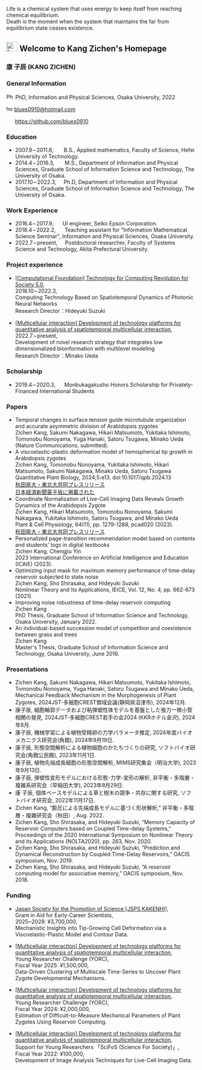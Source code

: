 Life is a chemical system that uses energy to keep itself from reaching chemical equilibrium.<br />
Death is the moment when the system that maintains the far from equilibrium state ceases existence.
## <img src="https://user-images.githubusercontent.com/14539282/155098315-dc3d1df3-0634-4d48-bd8a-43664bc24d8a.png" alt="homepage_icon"  width="30" height="25" /> Welcome to Kang Zichen's Homepage
<!-- 
<img src="https://user-images.githubusercontent.com/14539282/57233456-a12d1f80-7059-11e9-80ff-1cf9eac0a215.JPG" alt="Kang Zichen's portrait"  width="210" height="280" /> 
-->
<!-- 
https://blues0910.github.io/MyHomePage/<br />
-->

<h3><b>康 子辰</b> (KANG ZICHEN)</h3>

### General Information
<img src="https://user-images.githubusercontent.com/14539282/155095747-166637ea-3255-431e-8d74-09a98ffe1bf8.jpeg" alt="Phd icon"  width="20" height="15" /> PhD, Information and Physical Sciences, Osaka University, 2022<br />

<img src="https://user-images.githubusercontent.com/14539282/155100359-6952c248-60ed-4225-891f-c0b82562f2c7.jpg" alt="homepage_icon"  width="17" height="15" /> blues0910@hotmail.com<br />

<img src="https://user-images.githubusercontent.com/14539282/155098379-db735e8a-9bed-43cd-9e38-5e9e0a1b6f72.png"  width="19" height="15" /> https://github.com/blues0910<br />


### Education
<ul>
<li>2007.9&sim;2011.6, &nbsp;&nbsp;&nbsp;&nbsp;&nbsp; B.S., Applied mathematics, Faculty of Science, Hefei University of Technology.</li>
<li>2014.4&sim;2016.3, &nbsp;&nbsp;&nbsp;&nbsp;&nbsp; M.S., Department of Information and Physical Sciences, Graduate School of Information Science and Technology, The University of Osaka.</li>
<li>2017.10&sim;2022.3, &nbsp;&nbsp;&nbsp; Ph.D, Department of Information and Physical Sciences, Graduate School of Information Science and Technology, The University of Osaka.</li>
</ul>

### Work Experience
<ul>
<li>2016.4&sim;2017.9, &nbsp;&nbsp;&nbsp;&nbsp; UI engineer, Seiko Epson Corporation.</li>
<li>2018.4&sim;2022.2, &nbsp;&nbsp;&nbsp;&nbsp; Teaching assistant for "Information Mathematical Science Seminar",  Information and Physical Sciences, Osaka University.</li>
<li>2022.7&sim;present, &nbsp;&nbsp;&nbsp; Postdoctoral researcher,  Faculty of Systems Science and Technology, Akita Prefectural University.</li>
</ul>

### Project experience
<ul>
<li><a href="https://www.jst.go.jp/kisoken/crest/en/research_area/ongoing/areah30-4.html">[Computational Foundation] Technology for Computing Revolution for Society 5.0</a>, <br />
2018.10&sim;2022.3, <br />
Computing Technology Based on Spatiotemporal Dynamics of Photonic Neural Networks <br />
Research Director：Hideyuki Suzuki</li>
 </ul>
 
 <ul>
<li><a href="https://www.jst.go.jp/kisoken/crest/en/research_area/ongoing/area2019-1.html">[Multicellular interaction] Development of technology platforms for quantitative analysis of spatiotemporal multicellular interaction</a>, <br />
2022.7&sim;present, <br />
Development of novel research strategy that integrates low dimensionalized bioinformation with multilevel modeling <br />
Research Director：Minako Ueda</li>
</ul>

### Scholarship
<ul>
<li>2019.4&sim;2020.3, &nbsp;&nbsp;&nbsp;&nbsp; Monbukagakusho Honors Scholarship for Privately-Financed International Students</li>
</ul>

<!--
### Project experience
2018.10&sim;present, Research participant, "光ニューラルネットワークの時空間ダイナミクスに基づく計算基盤技術"
-->

### Papers
<ul>

<li>Temporal changes in surface tension guide microtubule organization and accurate asymmetric division of Arabidopsis zygotes <br />
Zichen Kang, Sakumi Nakagawa, Hikari Matsumoto, Yukitaka Ishimoto, Tomonobu Nonoyama, Yuga Hanaki, Satoru Tsugawa, Minako Ueda <br />
(Nature Communications, submitted). </li>

<li>A viscoelastic-plastic deformation model of hemispherical tip growth in Arabidopsis zygotes <br />
Zichen Kang, Tomonobu Nonoyama, Yukitaka Ishimoto, Hikari Matsumoto, Sakumi Nakagawa, Minako Ueda, Satoru Tsugawa <br />
Quantitative Plant Biology, 2024;5:e13. doi:10.1017/qpb.2024.13 <br />
<a href="https://www.akita-pu.ac.jp/kenkyuseika/kenkyuseika2024/8573">秋田県大・東北大共同プレスリリース</a> <br />
<a href="https://www.nikkei.com/article/DGXZRSP683760_T11C24A2000000/">日本経済新聞電子版に掲載された</a>
</li>

<li>Coordinate Normalization of Live-Cell Imaging Data Reveals Growth Dynamics of the Arabidopsis Zygote <br />
Zichen Kang, Hikari Matsumoto, Tomonobu Nonoyama, Sakumi Nakagawa, Yukitaka Ishimoto, Satoru Tsugawa, and Minako Ueda <br />
Plant & Cell Physiology, 64(11), pp. 1279-1288, pcad020 (2023). <br />
<a href="https://www.akita-pu.ac.jp/kenkyuseika/kenkyuseika2023/8173">秋田県大・東北大共同プレスリリース</a>
</li>

<li>Personalized page-transition recommendation model based on contents and students' logs in digital textbooks <br />
Zichen Kang, Chengjiu Yin <br />
2023 International Conference on Artificial Intelligence and Education (ICAIE) (2023).</li>
 
<li>Optimizing input mask for maximum memory performance of time-delay reservoir subjected to state noise <br />
Zichen Kang, Sho Shirasaka, and Hideyuki Suzuki <br />
Nonlinear Theory and Its Applications, IEICE, Vol. 12, No. 4, pp. 662-673 (2021). </li>

<li>Improving noise robustness of time-delay reservoir computing<br />
Zichen Kang<br />
PhD Thesis, Graduate School of Information Science and Technology, Osaka University, January 2022.</li>

<li>An individual-based succession model of competition and coexistence between grass and trees<br />
Zichen Kang<br />
Master's Thesis, Graduate School of Information Science and Technology, Osaka University, June 2016.</li>
</ul>
 
### Presentations
<ul>
<li>Zichen Kang, Sakumi Nakagawa, Hikari Matsumoto, Yukitaka Ishimoto, Tomonobu Nonoyama, Yuga Hanaki, Satoru Tsugawa and Minako Ueda, Mechanical Feedback Mechanism in the Morphogenesis of Plant Zygotes, 2024JST-多細胞CREST領域会議(静岡県沼津市), 2024年12月.</li>
 
<li>康子辰, 細胞輪郭データおよび粘弾塑性体モデルを基盤とした張力ー微小管相関の発見, 2024JST-多細胞CREST若手の会2024 (KKRホテル金沢), 2024年8月.</li>

<li>康子辰, 機械学習による植物受精卵の力学パラメータ推定, 2024年度バイオメカニクス研究会(角館), 2024年9月19日.</li>
 
<li>康子辰, 形態空間解析による植物細胞のかたちづくりの研究, ソフトバイオ研究会(角館公民館), 2023年11月1日.</li>
 
<li>康子辰, 植物先端成長細胞の形態空間解析, MIMS研究集会（明治大学), 2023年9月13日.</li>
 
<li>康子辰, 弾塑性変形モデルにおける形態-力学-変形の解析, 非平衡・多階層・複雑系研究会（早稲田大学), 2023年8月29日.</li>
 
<li>康 子辰, 個体ベースモデルによる草と樹木の競争・共存に関する研究, ソフトバイオ研究会, 2022年11月17日.</li>

<li>Zichen Kang, “膨圧による先端成長モデルに基づく形状解析,” 非平衡・多階層・複雑研究会（秋田）, Aug. 2022.</li>

<li>Zichen Kang, Sho Shirasaka, and Hideyuki Suzuki, “Memory Capacity of Reservoir Computers based on Coupled Time-delay Systems,” Proceedings of the 2020 International Symposium on Nonlinear Theory and its Applications (NOLTA2020), pp. 263, Nov. 2020.</li>
 
<li>Zichen Kang, Sho Shirasaka, and Hideyuki Suzuki, “Prediction and Dynamical Reconstruction by Coupled Time-Delay Reservoirs,” OACIS symposium, Nov. 2019.</li>
 
<li>Zichen Kang, Sho Shirasaka, and Hideyuki Suzuki, “A reservoir computing model for associative memory,” OACIS symposium, Nov. 2018.</li>
</ul>

### Funding
<ul>
<li><a href="">Japan Society for the Promotion of Science [JSPS KAKENHI]</a>, <br />
Grant in Aid for Early-Career Scientists, <br />
2025~2028: ¥3,700,000, <br /> 
Mechanistic Insights into Tip-Growing Cell Deformation via a Viscoelastic-Plastic Model and Contour Data.</li>
</ul>

<ul>
<li><a href="https://www.jst.go.jp/kisoken/crest/en/research_area/ongoing/area2019-1.html">[Multicellular interaction] Development of technology platforms for quantitative analysis of spatiotemporal multicellular interaction</a>, <br />
Young Researcher Challenge (YORC), <br />
Fiscal Year 2025: ¥1,500,000, <br /> 
Data-Driven Clustering of Multiscale Time-Series to Uncover Plant Zygote Developmental Mechanisms.</li>
</ul>

<ul>
<li><a href="https://www.jst.go.jp/kisoken/crest/en/research_area/ongoing/area2019-1.html">[Multicellular interaction] Development of technology platforms for quantitative analysis of spatiotemporal multicellular interaction</a>, <br />
Young Researcher Challenge (YORC), <br />
Fiscal Year 2024: ¥2,000,000, <br /> 
Estimation of Difficult-to-Measure Mechanical Parameters of Plant Zygotes Using Reservoir Computing.</li>
</ul>

<ul>
<li><a href="https://www.jst.go.jp/kisoken/crest/en/research_area/ongoing/area2019-1.html">[Multicellular interaction] Development of technology platforms for quantitative analysis of spatiotemporal multicellular interaction</a>, <br />
Support for Young Researchers 「SciFoS (Science For Society)」, <br />
Fiscal Year 2022: ¥100,000, <br /> 
Development of Image Analysis Techniques for Live-Cell Imaging Data.</li>
</ul>
<!-- CREST多細胞領域 定量的解析基盤創出チャレンジ, 2024年度採択（2,000,000円/年）．リザバー計算による植物受精卵の実測困難な力学パラメータの推定. -->
<!-- CREST多細胞領域 若手研究者支援「SciFoS (Science For Society)」, 2022年度第2期採択（100,000円/年）．ライブセルイメージングデータに対する画像解析技術の開発. -->
